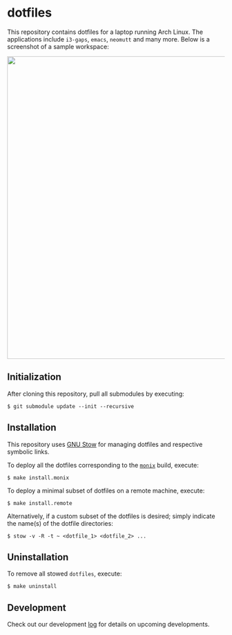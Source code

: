 # dotfiles

This repository contains dotfiles for a laptop running Arch Linux. The applications include `i3-gaps`, `emacs`, `neomutt` and many more. Below is a screenshot of a sample workspace:

<p align="center">
<img src="screenshot.png" width="700">
</p>

## Initialization

After cloning this repository, pull all submodules by executing:

```
$ git submodule update --init --recursive
```

## Installation

This repository uses [GNU Stow](https://www.gnu.org/software/stow/) for managing dotfiles and respective symbolic links.

To deploy all the dotfiles corresponding to the [`monix`](https://github.com/atreyasha/monix) build, execute:

```
$ make install.monix
```

To deploy a minimal subset of dotfiles on a remote machine, execute:

```
$ make install.remote
```

Alternatively, if a custom subset of the dotfiles is desired; simply indicate the name(s) of the dotfile directories:

```
$ stow -v -R -t ~ <dotfile_1> <dotfile_2> ...
```

## Uninstallation

To remove all stowed `dotfiles`, execute:

```
$ make uninstall
```

## Development

Check out our development [log](develop.md) for details on upcoming developments.

<!--  LocalWords:  dotfiles img src png dotfile
 -->
